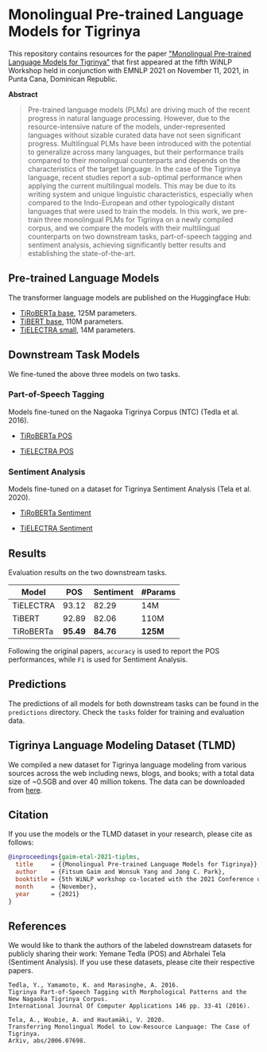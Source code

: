 # Monolingual Pre-trained Language Models for Tigrinya

This repository contains resources for the paper ["Monolingual Pre-trained Language Models for Tigrinya"](paper/Gaim_etal_2021_TigrinyaPLMs.pdf) that first appeared at the fifth WiNLP Workshop held in conjunction with EMNLP 2021 on November 11, 2021, in Punta Cana, Dominican Republic.

**Abstract**

> Pre-trained language models (PLMs) are driving much of the recent progress in natural language processing. However, due to the resource-intensive nature of the models, under-represented languages without sizable curated data have not seen significant progress. Multilingual PLMs have been introduced with the potential to generalize across many languages, but their performance trails compared to their monolingual counterparts and depends on the characteristics of the target language. In the case of the Tigrinya language, recent studies report a sub-optimal performance when applying the current multilingual models. This may be due to its writing system and unique linguistic characteristics, especially when compared to the Indo-European and other typologically distant languages that were used to train the models. In this work, we pre-train three monolingual PLMs for Tigrinya on a newly compiled corpus, and we compare the models with their multilingual counterparts on two downstream tasks, part-of-speech tagging and sentiment analysis, achieving significantly better results and establishing the state-of-the-art.

## Pre-trained Language Models

The transformer language models are published on the Huggingface Hub:

- [TiRoBERTa base](https://huggingface.co/fgaim/tiroberta-base), 125M parameters.
- [TiBERT base](https://huggingface.co/fgaim/tibert-base), 110M parameters.
- [TiELECTRA small](https://huggingface.co/fgaim/tielectra-small), 14M parameters.

## Downstream Task Models

We fine-tuned the above three models on two tasks.

### Part-of-Speech Tagging

Models fine-tuned on the Nagaoka Tigrinya Corpus (NTC) (Tedla et al. 2016).

- [TiRoBERTa POS](https://huggingface.co/fgaim/tiroberta-pos)
<!-- - [TiBERT POS](https://huggingface.co/fgaim/tibert-pos) -->
- [TiELECTRA POS](https://huggingface.co/fgaim/tielectra-small-pos)

### Sentiment Analysis

Models fine-tuned on a dataset for Tigrinya Sentiment Analysis (Tela et al. 2020).

- [TiRoBERTa Sentiment](https://huggingface.co/fgaim/tiroberta-sentiment)
<!-- - [TiBERT Sentiment](https://huggingface.co/fgaim/tibert-sentiment) -->
- [TiELECTRA Sentiment](https://huggingface.co/fgaim/tielectra-small-sentiment)

## Results

Evaluation results on the two downstream tasks.

| Model | POS | Sentiment | #Params |
|--------|--------|--------|--------|
| TiELECTRA | 93.12 | 82.29 | 14M |
| TiBERT | 92.89 | 82.06 | 110M |
| TiRoBERTa | **95.49** | **84.76** | **125M** |

Following the original papers, `accuracy` is used to report the POS performances, while `F1` is used for Sentiment Analysis.

## Predictions

The predictions of all models for both downstream tasks can be found in the `predictions` directory.
Check the `tasks` folder for training and evaluation data.

## Tigrinya Language Modeling Dataset (TLMD)

We compiled a new dataset for Tigrinya language modeling from various sources across the web including news, blogs, and books; with a total data size of ~0.5GB and over 40 million tokens. The data can be downloaded from [here](https://zenodo.org/record/5139094).

## Citation

If you use the models or the TLMD dataset in your research, please cite as follows:

```bibtex
@inproceedings{gaim-etal-2021-tiplms,
  title     = {{Monolingual Pre-trained Language Models for Tigrinya}},
  author    = {Fitsum Gaim and Wonsuk Yang and Jong C. Park},
  booktitle = {5th WiNLP workshop co-located with the 2021 Conference on Empirical Methods in Natural Language Processing ({EMNLP})},
  month     = {November},
  year      = {2021}
}
```

## References

We would like to thank the authors of the labeled downstream datasets for publicly sharing their work: Yemane Tedla (POS) and Abrhalei Tela (Sentiment Analysis). If you use these datasets, please cite their respective papers.

```text
Tedla, Y., Yamamoto, K. and Marasinghe, A. 2016.
Tigrinya Part-of-Speech Tagging with Morphological Patterns and the New Nagaoka Tigrinya Corpus.
International Journal Of Computer Applications 146 pp. 33-41 (2016).

Tela, A., Woubie, A. and Hautamäki, V. 2020.
Transferring Monolingual Model to Low-Resource Language: The Case of Tigrinya.
ArXiv, abs/2006.07698.
```
